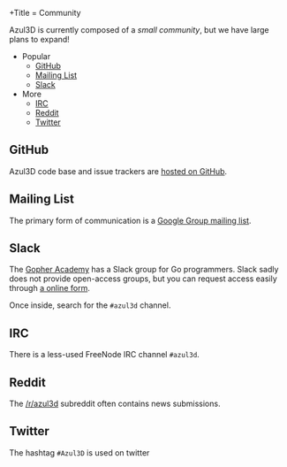 +Title = Community

Azul3D is currently composed of a _small community_, but we have large plans to expand! 

- Popular
  - [GitHub](#github)
  - [Mailing List](#mailing-list)
  - [Slack](#slack)
- More
  - [IRC](#irc)
  - [Reddit](#reddit)
  - [Twitter](#twitter)

## GitHub

Azul3D code base and issue trackers are [hosted on GitHub](https://github.com/azul3d).

## Mailing List

The primary form of communication is a [Google Group mailing list](https://groups.google.com/forum/#!forum/azul3d).

## Slack

The [Gopher Academy](http://gopheracademy.com/) has a Slack group for Go programmers. Slack sadly does not provide open-access groups, but you can request access easily through [a online form](https://docs.google.com/forms/d/1Wk7Alq-lp9sgH3h___zMPmh4gAaghsGpnnsW0Pa_9Ik/viewform?fbzx=4754263898376949596#start=invite).

Once inside, search for the `#azul3d` channel.

## IRC

There is a less-used FreeNode IRC channel `#azul3d`.

## Reddit

The [/r/azul3d](https://reddit.com/r/azul3d) subreddit often contains news submissions.

## Twitter

The hashtag `#Azul3D` is used on twitter 
